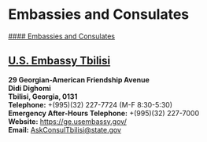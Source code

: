 # Embassies and Consulates

[#### Embassies and Consulates](javascript:void(0); "Embassies and Consulates")

## [U.S. Embassy Tbilisi](https://ge.usembassy.gov)

**29 Georgian-American Friendship Avenue  
Didi Dighomi  
Tbilisi, Georgia, 0131  
Telephone:** +(995)(32) 227-7724 (M-F 8:30-5:30)  
**Emergency After-Hours Telephone:** +(995)(32) 227-7000  
**Website:** <https://ge.usembassy.gov/>  
**Email:** [AskConsulTbilisi@state.gov](mailto:AskConsulTbilisi@state.gov)